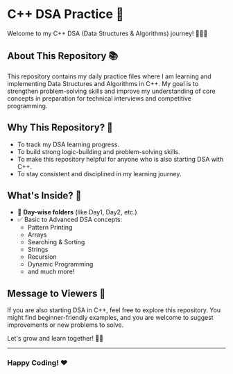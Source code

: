 
# C++ DSA Practice 🚀

Welcome to my C++ DSA (Data Structures & Algorithms) journey! 👩‍💻✨

## About This Repository 📚
This repository contains my daily practice files where I am learning and implementing Data Structures and Algorithms in C++. My goal is to strengthen problem-solving skills and improve my understanding of core concepts in preparation for technical interviews and competitive programming.

## Why This Repository? 🤔
- To track my DSA learning progress.
- To build strong logic-building and problem-solving skills.
- To make this repository helpful for anyone who is also starting DSA with C++.
- To stay consistent and disciplined in my learning journey.

## What's Inside? 📝
- 📂 **Day-wise folders** (like Day1, Day2, etc.)
- ✅ Basic to Advanced DSA concepts:
  - Pattern Printing
  - Arrays
  - Searching & Sorting
  - Strings
  - Recursion
  - Dynamic Programming
  - and much more!

## Message to Viewers 🙌
If you are also starting DSA in C++, feel free to explore this repository. You might find beginner-friendly examples, and you are welcome to suggest improvements or new problems to solve.

Let's grow and learn together! 💪🚀

---

### Happy Coding! ❤️
